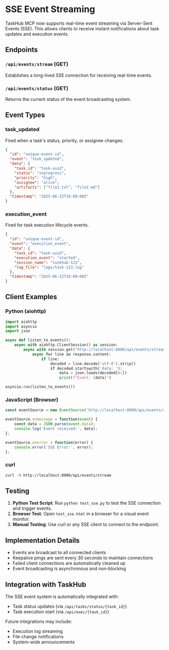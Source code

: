 # SSE Event Streaming

TaskHub MCP now supports real-time event streaming via Server-Sent Events (SSE). This allows clients to receive instant notifications about task updates and execution events.

## Endpoints

### `/api/events/stream` (GET)
Establishes a long-lived SSE connection for receiving real-time events.

### `/api/events/status` (GET)
Returns the current status of the event broadcasting system.

## Event Types

### task_updated
Fired when a task's status, priority, or assignee changes.

```json
{
  "id": "unique-event-id",
  "event": "task_updated",
  "data": {
    "task_id": "task-uuid",
    "status": "inprogress",
    "priority": "high",
    "assignee": "alice",
    "artifacts": ["file1.txt", "file2.md"]
  },
  "timestamp": "2025-06-22T10:00:00Z"
}
```

### execution_event
Fired for task execution lifecycle events.

```json
{
  "id": "unique-event-id",
  "event": "execution_event",
  "data": {
    "task_id": "task-uuid",
    "execution_event": "started",
    "session_name": "taskhub-123",
    "log_file": "logs/task-123.log"
  },
  "timestamp": "2025-06-22T10:00:00Z"
}
```

## Client Examples

### Python (aiohttp)
```python
import aiohttp
import asyncio
import json

async def listen_to_events():
    async with aiohttp.ClientSession() as session:
        async with session.get("http://localhost:8000/api/events/stream") as response:
            async for line in response.content:
                if line:
                    decoded = line.decode('utf-8').strip()
                    if decoded.startswith('data: '):
                        data = json.loads(decoded[6:])
                        print(f"Event: {data}")

asyncio.run(listen_to_events())
```

### JavaScript (Browser)
```javascript
const eventSource = new EventSource('http://localhost:8000/api/events/stream');

eventSource.onmessage = function(event) {
    const data = JSON.parse(event.data);
    console.log('Event received:', data);
};

eventSource.onerror = function(error) {
    console.error('SSE Error:', error);
};
```

### curl
```bash
curl -N http://localhost:8000/api/events/stream
```

## Testing

1. **Python Test Script**: Run `python test_sse.py` to test the SSE connection and trigger events.
2. **Browser Test**: Open `test_sse.html` in a browser for a visual event monitor.
3. **Manual Testing**: Use curl or any SSE client to connect to the endpoint.

## Implementation Details

- Events are broadcast to all connected clients
- Keepalive pings are sent every 30 seconds to maintain connections
- Failed client connections are automatically cleaned up
- Event broadcasting is asynchronous and non-blocking

## Integration with TaskHub

The SSE event system is automatically integrated with:
- Task status updates (via `/api/tasks/status/{task_id}`)
- Task execution start (via `/api/exec/{task_id}`)

Future integrations may include:
- Execution log streaming
- File change notifications
- System-wide announcements